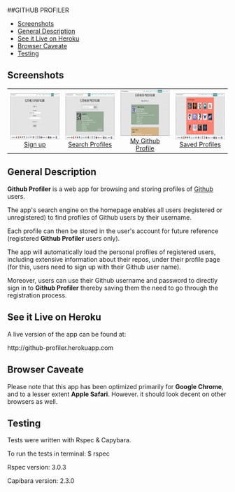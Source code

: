 ##GITHUB PROFILER 

* [Screenshots](#screenshot)
* [General Description](#general-description)
* [See it Live on Heroku](#see-it-live-on-heroku)
* [Browser Caveate](#browser-caveate)
* [Testing](#testing)


## Screenshots

<table>
	<tr>
		<td align="center" width=25% >
			<a href="https://raw.githubusercontent.com/nadavmatalon/github-profiler/master/app/assets/images/app_screenshot_1.png" >
				<img src="app/assets/images/app_screenshot_1.png" height="105px" />
				Sign up
			</a>
		</td>
		<td align="center" width=25% >
			<a href="https://raw.githubusercontent.com/nadavmatalon/github-profiler/master/app/assets/images/app_screenshot_2.png">
				<img src="app/assets/images/app_screenshot_2.png" height="105px" />
				Search Profiles
			</a>
		</td>
		<td align="center" width=25% >
			<a href="https://raw.githubusercontent.com/nadavmatalon/github-profiler/master/app/assets/images/app_screenshot_3.png">
				<img src="app/assets/images/app_screenshot_3.png" height="105px" />
				My Github Profile
			</a>
		</td>
		<td align="center" width=25% >
			<a href="https://raw.githubusercontent.com/nadavmatalon/github-profiler/master/app/assets/images/app_screenshot_4.png">
				<img src="app/assets/images/app_screenshot_4.png" height="105px" />
				Saved Profiles
			</a>
		</td>
	</tr>
</table>

##  General Description

<p><strong>Github Profiler</strong> is a web app for browsing and storing profiles of 
<a href="http://www.github.com">Github</a> users.</p> 

<p>The app's search engine on the homepage enables all users (registered or 
unregistered) to find profiles of Github users by their username.</p>

<p>Each profile can then be stored in the user's account for future reference (registered
<strong>Github Profiler</strong> users only).</p> 

<p>The app will automatically load the personal profiles of registered users,
including extensive information about their repos, under their profile page
(for this, users need to sign up with their Github user name).</p>

<p>Moreover, users can use their Github username and password to directly sign in to
<strong>Github Profiler</strong> thereby saving them the need to go through
the registration process.</p>


##  See it Live on Heroku
			
<p>A live version of the app can be found at:</p> 
<p>http://github-profiler.herokuapp.com</p>


##  Browser Caveate

<p>Please note that this app has been optimized primarily for <strong>Google Chrome</strong>, 
and to a lesser extent <strong>Apple Safari</strong>. However. it should look decent on other
browsers as well.</p>


##  Testing

<p>Tests were written with Rspec & Capybara.</p>

<p>To run the tests in terminal: $ rspec</p>

<p>Rspec version: 3.0.3</p>

<p>Capibara version: 2.3.0</p>



